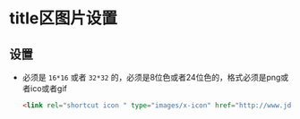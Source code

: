 # title区图片设置

## 设置

+ 必须是 `16*16` 或者 `32*32` 的，必须是8位色或者24位色的，格式必须是png或者ico或者gif

  ```html
  <link rel="shortcut icon " type="images/x-icon" href="http://www.jd.com/favicon.ico">
  ```
